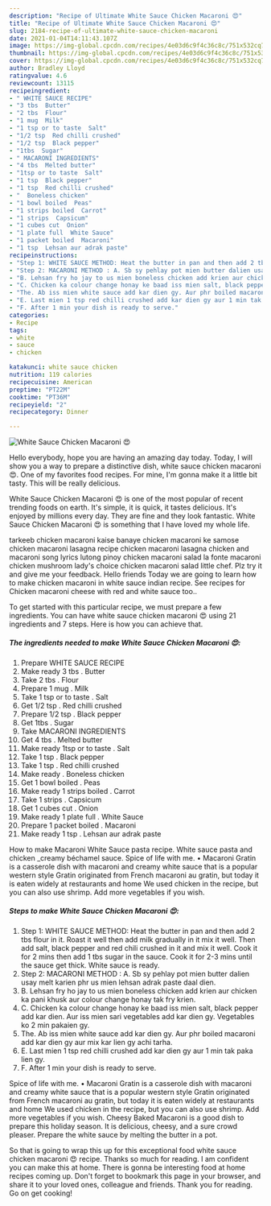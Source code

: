 ```yaml
---
description: "Recipe of Ultimate White Sauce Chicken Macaroni 😍"
title: "Recipe of Ultimate White Sauce Chicken Macaroni 😍"
slug: 2184-recipe-of-ultimate-white-sauce-chicken-macaroni
date: 2021-01-04T14:11:43.107Z
image: https://img-global.cpcdn.com/recipes/4e03d6c9f4c36c8c/751x532cq70/white-sauce-chicken-macaroni-😍-recipe-main-photo.jpg
thumbnail: https://img-global.cpcdn.com/recipes/4e03d6c9f4c36c8c/751x532cq70/white-sauce-chicken-macaroni-😍-recipe-main-photo.jpg
cover: https://img-global.cpcdn.com/recipes/4e03d6c9f4c36c8c/751x532cq70/white-sauce-chicken-macaroni-😍-recipe-main-photo.jpg
author: Bradley Lloyd
ratingvalue: 4.6
reviewcount: 13115
recipeingredient:
- " WHITE SAUCE RECIPE"
- "3 tbs  Butter"
- "2 tbs  Flour"
- "1 mug  Milk"
- "1 tsp or to taste  Salt"
- "1/2 tsp  Red chilli crushed"
- "1/2 tsp  Black pepper"
- "1tbs  Sugar"
- " MACARONI INGREDIENTS"
- "4 tbs  Melted butter"
- "1tsp or to taste  Salt"
- "1 tsp  Black pepper"
- "1 tsp  Red chilli crushed"
- "  Boneless chicken"
- "1 bowl boiled  Peas"
- "1 strips boiled  Carrot"
- "1 strips  Capsicum"
- "1 cubes cut  Onion"
- "1 plate full  White Sauce"
- "1 packet boiled  Macaroni"
- "1 tsp  Lehsan aur adrak paste"
recipeinstructions:
- "Step 1: WHITE SAUCE METHOD: Heat the butter in pan and then add 2 tbs flour in it. Roast it well then add milk gradually in it mix it well. Then add salt, black pepper and red chili crushed in it and mix it well. Cook it for 2 mins then add 1 tbs sugar in the sauce. Cook it for 2-3 mins until the sauce get thick. White sauce is ready."
- "Step 2: MACARONI METHOD : A. Sb sy pehlay pot mien butter dalien usay melt karien phr us mien lehsan adrak paste daal dien."
- "B. Lehsan fry ho jay to us mien boneless chicken add krien aur chicken ka pani khusk aur colour change honay tak fry krien."
- "C. Chicken ka colour change honay ke baad iss mien salt, black pepper add kar dien. Aur iss mien sari vegetables add kar dien gy. Vegetables ko 2 min pakaien gy."
- "The. Ab iss mien white sauce add kar dien gy. Aur phr boiled macaroni add kar dien gy aur mix kar lien gy achi tarha."
- "E. Last mien 1 tsp red chilli crushed add kar dien gy aur 1 min tak paka lien gy."
- "F. After 1 min your dish is ready to serve."
categories:
- Recipe
tags:
- white
- sauce
- chicken

katakunci: white sauce chicken 
nutrition: 119 calories
recipecuisine: American
preptime: "PT22M"
cooktime: "PT36M"
recipeyield: "2"
recipecategory: Dinner

---
```



![White Sauce Chicken Macaroni 😍](https://img-global.cpcdn.com/recipes/4e03d6c9f4c36c8c/751x532cq70/white-sauce-chicken-macaroni-😍-recipe-main-photo.jpg)

Hello everybody, hope you are having an amazing day today. Today, I will show you a way to prepare a distinctive dish, white sauce chicken macaroni 😍. One of my favorites food recipes. For mine, I'm gonna make it a little bit tasty. This will be really delicious.

White Sauce Chicken Macaroni 😍 is one of the most popular of recent trending foods on earth. It's simple, it is quick, it tastes delicious. It's enjoyed by millions every day. They are fine and they look fantastic. White Sauce Chicken Macaroni 😍 is something that I have loved my whole life.

tarkeeb chicken macaroni kaise banaye chicken macaroni ke samose chicken macaroni lasagna recipe chicken macaroni lasagna chicken and macaroni song lyrics lutong pinoy chicken macaroni salad la fonte macaroni chicken mushroom lady&#39;s choice chicken macaroni salad little chef. Plz try it and give me your feedback. Hello friends Today we are going to learn how to make chicken macaroni in white sauce indian recipe. See recipes for Chicken macaroni cheese with red and white sauce too..


To get started with this particular recipe, we must prepare a few ingredients. You can have white sauce chicken macaroni 😍 using 21 ingredients and 7 steps. Here is how you can achieve that.

<!--inarticleads1-->

##### The ingredients needed to make White Sauce Chicken Macaroni 😍:

1. Prepare  WHITE SAUCE RECIPE
1. Make ready 3 tbs . Butter
1. Take 2 tbs . Flour
1. Prepare 1 mug . Milk
1. Take 1 tsp or to taste . Salt
1. Get 1/2 tsp . Red chilli crushed
1. Prepare 1/2 tsp . Black pepper
1. Get 1tbs . Sugar
1. Take  MACARONI INGREDIENTS
1. Get 4 tbs . Melted butter
1. Make ready 1tsp or to taste . Salt
1. Take 1 tsp . Black pepper
1. Take 1 tsp . Red chilli crushed
1. Make ready  . Boneless chicken
1. Get 1 bowl boiled . Peas
1. Make ready 1 strips boiled . Carrot
1. Take 1 strips . Capsicum
1. Get 1 cubes cut . Onion
1. Make ready 1 plate full . White Sauce
1. Prepare 1 packet boiled . Macaroni
1. Make ready 1 tsp . Lehsan aur adrak paste


How to make Macaroni White Sauce pasta recipe. White sauce pasta and chicken _creamy béchamel sauce. Spice of life with me. • Macaroni Gratin is a casserole dish with macaroni and creamy white sauce that is a popular western style Gratin originated from French macaroni au gratin, but today it is eaten widely at restaurants and home We used chicken in the recipe, but you can also use shrimp. Add more vegetables if you wish. 

<!--inarticleads2-->

##### Steps to make White Sauce Chicken Macaroni 😍:

1. Step 1: WHITE SAUCE METHOD: Heat the butter in pan and then add 2 tbs flour in it. Roast it well then add milk gradually in it mix it well. Then add salt, black pepper and red chili crushed in it and mix it well. Cook it for 2 mins then add 1 tbs sugar in the sauce. Cook it for 2-3 mins until the sauce get thick. White sauce is ready.
1. Step 2: MACARONI METHOD : A. Sb sy pehlay pot mien butter dalien usay melt karien phr us mien lehsan adrak paste daal dien.
1. B. Lehsan fry ho jay to us mien boneless chicken add krien aur chicken ka pani khusk aur colour change honay tak fry krien.
1. C. Chicken ka colour change honay ke baad iss mien salt, black pepper add kar dien. Aur iss mien sari vegetables add kar dien gy. Vegetables ko 2 min pakaien gy.
1. The. Ab iss mien white sauce add kar dien gy. Aur phr boiled macaroni add kar dien gy aur mix kar lien gy achi tarha.
1. E. Last mien 1 tsp red chilli crushed add kar dien gy aur 1 min tak paka lien gy.
1. F. After 1 min your dish is ready to serve.


Spice of life with me. • Macaroni Gratin is a casserole dish with macaroni and creamy white sauce that is a popular western style Gratin originated from French macaroni au gratin, but today it is eaten widely at restaurants and home We used chicken in the recipe, but you can also use shrimp. Add more vegetables if you wish. Cheesy Baked Macaroni is a good dish to prepare this holiday season. It is delicious, cheesy, and a sure crowd pleaser. Prepare the white sauce by melting the butter in a pot. 

So that is going to wrap this up for this exceptional food white sauce chicken macaroni 😍 recipe. Thanks so much for reading. I am confident you can make this at home. There is gonna be interesting food at home recipes coming up. Don't forget to bookmark this page in your browser, and share it to your loved ones, colleague and friends. Thank you for reading. Go on get cooking!
